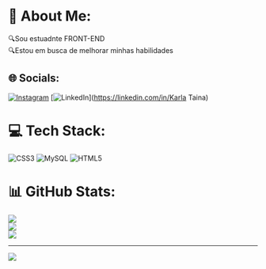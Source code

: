 # 💫 About Me:
🔍Sou estuadnte FRONT-END<br>🔍Estou em busca de melhorar minhas habilidades <br>


## 🌐 Socials:
[![Instagram](https://img.shields.io/badge/Instagram-%23E4405F.svg?logo=Instagram&logoColor=white)](https://instagram.com/Lismarries) [![LinkedIn](https://img.shields.io/badge/LinkedIn-%230077B5.svg?logo=linkedin&logoColor=white)](https://linkedin.com/in/Karla Taina) 

# 💻 Tech Stack:
![CSS3](https://img.shields.io/badge/css3-%231572B6.svg?style=for-the-badge&logo=css3&logoColor=white) ![MySQL](https://img.shields.io/badge/mysql-4479A1.svg?style=for-the-badge&logo=mysql&logoColor=white) ![HTML5](https://img.shields.io/badge/html5-%23E34F26.svg?style=for-the-badge&logo=html5&logoColor=white)
# 📊 GitHub Stats:
![](https://github-readme-stats.vercel.app/api?username=netkan&theme=midnight-purple&hide_border=false&include_all_commits=false&count_private=false)<br/>
![](https://github-readme-streak-stats.herokuapp.com/?user=netkan&theme=midnight-purple&hide_border=false)<br/>
![](https://github-readme-stats.vercel.app/api/top-langs/?username=netkan&theme=midnight-purple&hide_border=false&include_all_commits=false&count_private=false&layout=compact)

---
[![](https://visitcount.itsvg.in/api?id=netkan&icon=0&color=0)](https://visitcount.itsvg.in)

<!-- Proudly created with GPRM ( https://gprm.itsvg.in ) -->